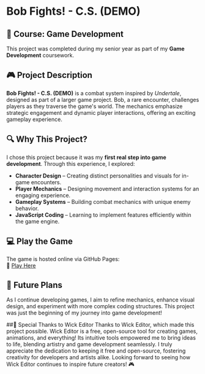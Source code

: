 # Bob Fights! - C.S. (DEMO)

## 📌 Course: Game Development  
This project was completed during my senior year as part of my **Game Development** coursework.

## 🎮 Project Description  
**Bob Fights! - C.S. (DEMO)** is a combat system inspired by *Undertale*, designed as part of a larger game project. Bob, a rare encounter, challenges players as they traverse the game's world. The mechanics emphasize strategic engagement and dynamic player interactions, offering an exciting gameplay experience.

## 🔍 Why This Project?  
I chose this project because it was my **first real step into game development**. Through this experience, I explored:
- **Character Design** – Creating distinct personalities and visuals for in-game encounters.
- **Player Mechanics** – Designing movement and interaction systems for an engaging experience.
- **Gameplay Systems** – Building combat mechanics with unique enemy behavior.
- **JavaScript Coding** – Learning to implement features efficiently within the game engine.

## 💻 Play the Game  
The game is hosted online via GitHub Pages:  
🔗 [Play Here]([https://crgalixite.github.io/BobFight-DEMO-/])  

## 🚀 Future Plans  
As I continue developing games, I aim to refine mechanics, enhance visual design, and experiment with more complex coding structures. This project was just the beginning of my journey into game development!

##🎨 Special Thanks to Wick Editor
Thanks to Wick Editor, which made this project possible. Wick Editor is a free, open-source tool for creating games, animations, and everything! Its intuitive tools empowered me to bring ideas to life, blending artistry and game development seamlessly.
I truly appreciate the dedication to keeping it free and open-source, fostering creativity for developers and artists alike. Looking forward to seeing how Wick Editor continues to inspire future creators! 🎮
